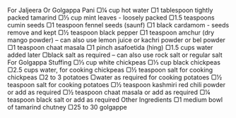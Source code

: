 For Jaljeera Or Golgappa Pani
▢¼ cup hot water
▢1 tablespoon tightly packed tamarind
▢⅓ cup mint leaves - loosely packed
▢1.5 teaspoons cumin seeds
▢1 teaspoon fennel seeds (saunf)
▢1 black cardamom - seeds remove and kept
▢½ teaspoon black pepper
▢1 teaspoon amchur (dry mango powder) – can also use lemon juice or kachri powder or bel powder
▢1 teaspoon chaat masala
▢1 pinch asafoetida (hing)
▢1.5 cups water added later
▢black salt as required – can also use rock salt or regular salt
For Golgappa Stuffing
▢⅓ cup white chickpeas
▢⅓ cup black chickpeas
▢2.5 cups water, for cooking chickpeas
▢½ teaspoon salt for cooking chickpeas
▢2 to 3 potatoes
▢water as required for cooking potatoes
▢½ teaspoon salt for cooking potatoes
▢½ teaspoon kashmiri red chili powder or add as required
▢½ teaspoon chaat masala or add as required
▢¼ teaspoon black salt or add as required
Other Ingredients
▢1 medium bowl of tamarind chutney
▢25 to 30 golgappe

